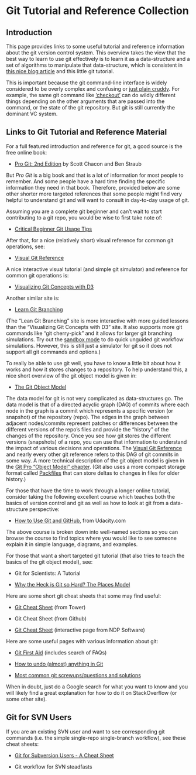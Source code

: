 # Git Tutorial and Reference Collection

## Introduction
This page provides links to some useful tutorial and reference information about the git version control system. This overview takes the view that the best way to learn to use git effectively is to learn it as a data-structure and a set of algorithms to manipulate that data-structure, which is consistent in [this nice blog article](http://merrigrove.blogspot.com/2014/02/why-heck-is-git-so-hard-places-model-ok.html?m=1) and this little git tutorial.
<!--- 
link here is no longer valid 
--->
This is important because the git command-line interface is widely considered to be overly complex and confusing or [just plain cruddy](https://www.atlassian.com/blog/archives/git-vs-mercurial-why-git). For example, the same git command like [‘checkout’](http://marklodato.github.io/visual-git-guide/index-en.html#checkout) can do wildly different things depending on the other arguments that are passed into the command, or the state of the git repository. But git is still currently the dominant VC system.

## Links to Git Tutorial and Reference Material

For a full featured introduction and reference for git, a good source is the free online book:
  * [Pro Git: 2nd Edition](https://git-scm.com/book/en/v2) by Scott Chacon and Ben Straub
  
But *Pro Git* is a big book and that is a lot of information for most people to remember.  And some people have a hard time finding the specific information they need in that book.  Therefore, provided below are some other shorter more targeted references that some people might find very helpful to understand git and will want to consult in day-to-day usage of git.

Assuming you are a complete git beginner and can’t wait to start contributing to a git repo, you would be wise to first take note of:
  * [Critical Beginner Git Usage Tips](http://ideas-productivity.org/resources/howtos/git-tutorial-and-reference-collection/beginner-tips/)
  
After that, for a nice (relatively short) visual reference for common git operations, see:
  * [Visual Git Reference](http://marklodato.github.io/visual-git-guide/index-en.html)
  
A nice interactive visual tutorial (and simple git simulator) and reference for common git operations is:
* [Visualizing Git Concepts with D3](http://onlywei.github.io/explain-git-with-d3/)

Another similar site is:
  * [Learn Git Branching](https://learngitbranching.js.org/)
  
(The “Lean Git Branching” site is more interactive with more guided lessons than the “Visualizing Git Concepts with D3” site.  It also supports more git commands like “git cherry-pick” and it allows for larger git branching simulations.  Try out the [sandbox mode](https://learngitbranching.js.org/?NODEMO) to do quick unguided git workflow simulations.  However, this is still just a simulator for git so it does not support all git commands and options.)

To really be able to use git well, you have to know a little bit about how it works and how it stores changes to a repository. To help understand this, a nice short overview of the git object model is given in:
  * [The Git Object Model](https://shafiul.github.io//gitbook/1_the_git_object_model.html)
  
The data model for git is not very complicated as data-structures go. The data model is that of a directed acyclic graph (DAG) of commits where each node in the graph is a commit which represents a specific version (or snapshot) of the repository (repo).  The edges in the graph between adjacent nodes/commits represent patches or differences between the different versions of the repo’s files and provide the “history” of the changes of the repository. Once you see how git stores the different versions (snapshots) of a repo, you can use that information to understand the impact of various decisions and operations.  The [Visual Git Reference](http://marklodato.github.io/visual-git-guide/index-en.html) and nearly every other git reference refers to this DAG of git commits in some way. A more technical description of the git object model is given in the [Git Pro “Object Model” chapter](https://git-scm.com/book/en/v2/Git-Internals-Git-Objects). (Git also uses a more compact storage format called [Packfiles](https://git-scm.com/book/en/v2/Git-Internals-Packfiles) that can store deltas to changes in files for older history.)

For those that have the time to work through a longer online tutorial, consider taking the following excellent course which teaches both the basics of version control and git as well as how to look at git from a data-structure perspective:
  * [How to Use Git and GitHub](https://www.udacity.com/course/version-control-with-git--ud123), from Udacity.com
  
The above course is broken down into well-named sections so you can browse the course to find topics where you would like to see someone explain it in simple language, diagrams, and examples.

For those that want a short targeted git tutorial (that also tries to teach the basics of the git object model), see:
  * Git for Scientists: A Tutorial 
  <!--- this link is no longer valid --->
  * [Why the Heck is Git so Hard? The Places Model](http://merrigrove.blogspot.com/2014/02/why-heck-is-git-so-hard-places-model-ok.html?m=1)
  
Here are some short git cheat sheets that some may find useful:
  * [Git Cheat Sheet](https://www.git-tower.com/blog/git-cheat-sheet/) (from Tower)
  
  * Git Cheat Sheet (from Github)
  <!--- link no longer valid --->
  * [Git Cheat Sheet](ndpsoftware.com/git-cheatsheet.html) (interactive page from NDP Software)

Here are some useful pages with various information about git:

   * [Git First Aid](http://firstaidgit.io/#/) (includes search of FAQs)
   
   * [How to undo (almost) anything in Git](https://github.blog/2015-06-08-how-to-undo-almost-anything-with-git/)
   
   * [Most common git screwups/questions and solutions](http://41j.com/blog/2015/02/common-git-screwupsquestions-solutions/)
   
When in doubt, just do a Google search for what you want to know and you will likely find a great explanation for how to do it on StackOverflow (or some other site).

## Git for SVN Users
If you are an existing SVN user and want to see corresponding git commands (i.e. the simple single-repo single-branch workflow), see these cheat sheets:

  * [Git for Subversion Users - A Cheat Sheet](https://www.git-tower.com/blog/git-for-subversion-users-cheat-sheet)
  
  * Git workflow for SVN steadfasts
  <!--- link no longer valid --->
